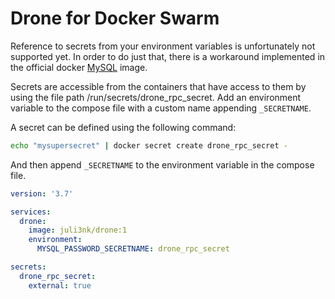 # Drone for Docker Swarm

Reference to secrets from your environment variables is unfortunately not supported yet. In order to do just that, there is a workaround implemented in the official docker [MySQL](https://github.com/docker-library/mysql/blob/master/5.7/docker-entrypoint.sh) image.

Secrets are accessible from the containers that have access to them by using the file path /run/secrets/drone_rpc_secret. Add an environment variable to the compose file with a custom name appending `_SECRETNAME`.

A secret can be defined using the following command:

```bash
echo "mysupersecret" | docker secret create drone_rpc_secret -
```

And then append `_SECRETNAME` to the environment variable in the compose file.

```yaml
version: '3.7'

services:
  drone:
    image: juli3nk/drone:1
    environment:
      MYSQL_PASSWORD_SECRETNAME: drone_rpc_secret

secrets:
  drone_rpc_secret:
    external: true
```



